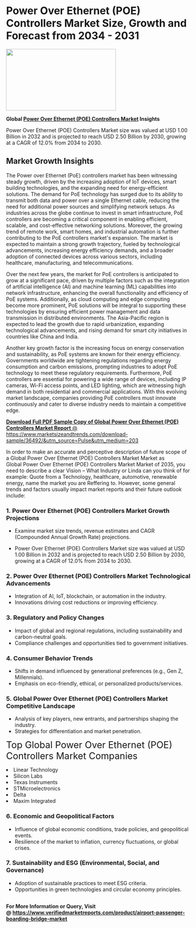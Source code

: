 <H1>Power Over Ethernet (POE) Controllers Market Size, Growth and Forecast from 2034 - 2031</H1><img class="aligncenter size-medium wp-image-584254" src="https://thirdeyenews.in/wp-content/uploads/2034/09/Global-Market-Research-300x168.jpeg" alt="" width="300" height="168" /><p><strong>Global&nbsp;<a href="https://www.marketsizeandtrends.com/download-sample/36492/&amp;utm_source=Pulse&amp;utm_medium=203">Power Over Ethernet (POE) Controllers Market</a> Insights</strong></p><p>Power Over Ethernet (POE) Controllers Market size was valued at USD 1.00 Billion in 2032 and is projected to reach USD 2.50 Billion by 2030, growing at a CAGR of 12.0% from 2034 to 2030.</p><p><h2>Market Growth Insights</h2> <p>The Power over Ethernet (PoE) controllers market has been witnessing steady growth, driven by the increasing adoption of IoT devices, smart building technologies, and the expanding need for energy-efficient solutions. The demand for PoE technology has surged due to its ability to transmit both data and power over a single Ethernet cable, reducing the need for additional power sources and simplifying network setups. As industries across the globe continue to invest in smart infrastructure, PoE controllers are becoming a critical component in enabling efficient, scalable, and cost-effective networking solutions. Moreover, the growing trend of remote work, smart homes, and industrial automation is further contributing to the PoE controllers market's expansion. The market is expected to maintain a strong growth trajectory, fueled by technological advancements, increasing energy efficiency demands, and a broader adoption of connected devices across various sectors, including healthcare, manufacturing, and telecommunications.</p> <p><a href="download_sample_link_here"></a></p> <p>Over the next few years, the market for PoE controllers is anticipated to grow at a significant pace, driven by multiple factors such as the integration of artificial intelligence (AI) and machine learning (ML) capabilities into network infrastructure, enhancing the overall functionality and efficiency of PoE systems. Additionally, as cloud computing and edge computing become more prominent, PoE solutions will be integral to supporting these technologies by ensuring efficient power management and data transmission in distributed environments. The Asia-Pacific region is expected to lead the growth due to rapid urbanization, expanding technological advancements, and rising demand for smart city initiatives in countries like China and India.</p> <p>Another key growth factor is the increasing focus on energy conservation and sustainability, as PoE systems are known for their energy efficiency. Governments worldwide are tightening regulations regarding energy consumption and carbon emissions, prompting industries to adopt PoE technology to meet these regulatory requirements. Furthermore, PoE controllers are essential for powering a wide range of devices, including IP cameras, Wi-Fi access points, and LED lighting, which are witnessing high demand in both residential and commercial applications. With this evolving market landscape, companies providing PoE controllers must innovate continuously and cater to diverse industry needs to maintain a competitive edge.</p> <p><a href="get_more_link_here"></p><p><span class=""><strong>Download Full PDF Sample Copy of Global Power Over Ethernet (POE) Controllers Market Report</strong> @ <a href="https://www.marketsizeandtrends.com/download-sample/36492/&amp;utm_source=Pulse&amp;utm_medium=203" target="_blank">https://www.marketsizeandtrends.com/download-sample/36492/&amp;utm_source=Pulse&amp;utm_medium=203</a></span></p><p>In order to make an accurate and perceptive description of future scope of a Global&nbsp;Power Over Ethernet (POE) Controllers Market Market as Global&nbsp;Power Over Ethernet (POE) Controllers Market Market of 2035, you need to describe a clear Vision &ndash; What Industry or Linda can you think of for example: Quote from a Technology, healthcare, automotive, renewable energy, name the market you are Reffering to. However, some general trends and factors usually impact market reports and their future outlook include:</p><h3>1.&nbsp;<strong>Power Over Ethernet (POE) Controllers Market Growth Projections</strong></h3><ul><li>Examine market size trends, revenue estimates and CAGR (Compounded Annual Growth Rate) projections.</li><li><p>Power Over Ethernet (POE) Controllers Market size was valued at USD 1.00 Billion in 2032 and is projected to reach USD 2.50 Billion by 2030, growing at a CAGR of 12.0% from 2034 to 2030.</p></li></ul><h3>2.&nbsp;<strong>Power Over Ethernet (POE) Controllers Market Technological Advancements</strong></h3><ul><li>Integration of AI, IoT, blockchain, or automation in the industry.</li><li>Innovations driving cost reductions or improving efficiency.</li></ul><h3>3.&nbsp;<strong>Regulatory and Policy Changes</strong></h3><ul><li>Impact of global and regional regulations, including sustainability and carbon-neutral goals.</li><li>Compliance challenges and opportunities tied to government initiatives.</li></ul><h3>4.&nbsp;<strong>Consumer Behavior Trends</strong></h3><ul><li>Shifts in demand influenced by generational preferences (e.g., Gen Z, Millennials).</li><li>Emphasis on eco-friendly, ethical, or personalized products/services.</li></ul><h3>5.&nbsp;<strong>Global Power Over Ethernet (POE) Controllers Market Competitive Landscape</strong></h3><ul><li>Analysis of key players, new entrants, and partnerships shaping the industry.</li><li>Strategies for differentiation and market penetration.</li></ul><p data-pm-slice="1 1 []"><span style="color: inherit; font-family: inherit; font-size: 25px;">Top Global Power Over Ethernet (POE) Controllers Market Companies</span></p><div class="" data-test-id=""><p><li>Linear Technology</li><li> Silicon Labs</li><li> Texas Instruments</li><li> STMicroelectronics</li><li> Delta</li><li> Maxim Integrated</li></p></div><h3>6.&nbsp;<strong>Economic and Geopolitical Factors</strong></h3><ul><li>Influence of global economic conditions, trade policies, and geopolitical events.</li><li>Resilience of the market to inflation, currency fluctuations, or global crises.</li></ul><h3>7.&nbsp;<strong>Sustainability and ESG (Environmental, Social, and Governance)</strong></h3><ul><li>Adoption of sustainable practices to meet ESG criteria.</li><li>Opportunities in green technologies and circular economy principles.</li></ul><h2><strong style="font-size: 14px;">For More Information or Query, Visit @&nbsp;</strong><a style="background-color: #ffffff; font-size: 14px;" href="https://www.marketsizeandtrends.com/report/power-over-ethernet-poe-controllers-market/" target="_blank">https://www.verifiedmarketreports.com/product/airport-passenger-boarding-bridge-market</a></h2>
